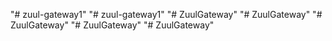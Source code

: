 "# zuul-gateway1" 
"# zuul-gateway1" 
"# ZuulGateway" 
"# ZuulGateway" 
"# ZuulGateway" 
"# ZuulGateway" 
"# ZuulGateway" 
